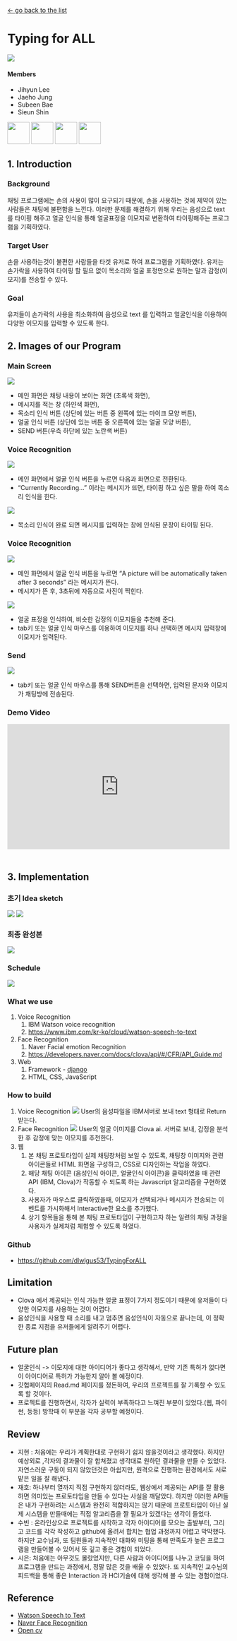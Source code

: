[← go back to the list](../README.md)

# Typing for ALL
![](img/1.png)

#### Members
- Jihyun Lee
- Jaeho Jung
- Subeen Bae
- Sieun Shin
<img height="50" src="img/2.png">
<img height="50" src="img/3.png">
<img height="50" src="img/4.png">
<img height="50" src="img/5.jpg">

## 1. Introduction 

### Background
채팅 프로그램에는 손의 사용이 많이 요구되기 때문에, 손을 사용하는 것에 제약이 있는 사람들은 채팅에 불편함을 느낀다. 이러한 문제를 해결하기 위해 우리는 음성으로 text를 타이핑 해주고 얼굴 인식을 통해 얼굴표정을 이모지로 변환하여 타이핑해주는 프로그램을 기획하였다.

### Target User
손을 사용하는것이 불편한 사람들을 타겟 유저로 하여 프로그램을 기획하였다. 유저는 손가락을 사용하여 타이핑 할 필요 없이 목소리와 얼굴 표정만으로 원하는 말과 감정(이모지)를 전송할 수 있다.

### Goal
유저들이 손가락의 사용을 최소화하여 음성으로 text 를 입력하고 얼굴인식을 이용하여 다양한 이모지를 입력할 수 있도록 한다.

## 2. Images of our Program
### Main Screen
![](img/6.png)
- 메인 화면은 채팅 내용이 보이는 화면 (초록색 화면),
- 메시지를 적는 창 (하얀색 화면), 
- 목소리 인식 버튼 (상단에 있는 버튼 중 왼쪽에 있는 마이크 모양 버튼),
- 얼굴 인식 버튼 (상단에 있는 버튼 중 오른쪽에 있는 얼굴 모양 버튼),
- SEND 버튼(우측 하단에 있는 노란색 버튼)

### Voice Recognition
![](img/7.png)
- 메인 화면에서 얼굴 인식 버튼을 누르면 다음과 화면으로 전환된다.
- “Currently Recording…” 이라는 메시지가 뜨면, 타이핑 하고 싶은 말을 하여 목소리 인식을 한다.

![](img/8.png)
- 목소리 인식이 완료 되면 메시지를 입력하는 창에 인식된 문장이 타이핑 된다.

### Voice Recognition
![](img/9.png)
- 메인 화면에서 얼굴 인식 버튼을 누르면  “A picture will be automatically taken after 3 seconds” 라는 메시지가 뜬다.
-  메시지가 뜬 후, 3초뒤에 자동으로 사진이 찍힌다.

![](img/10.png)
- 얼굴 표정을 인식하여, 비슷한 감정의 이모지들을 추천해 준다.
- tab키 또는 얼굴 인식 마우스를 이용하여 이모지를 하나 선택하면 메시지 입력창에 이모지가 입력된다.

### Send
![](img/11.png)
- tab키 또는 얼굴 인식 마우스를 통해  SEND버튼을 선택하면, 입력된 문자와 이모지가 채팅방에 전송된다.

### Demo Video
<div style="position: relative; padding-bottom: 56.25%; padding-top: 0px; margin-bottom: 50px; height: 0;"><iframe src="https://www.youtube.com/embed/GHBKlXoNvwU" frameborder="0" allow="autoplay; encrypted-media" allowfullscreen style="position: absolute; top: 0; left: 0; width: 100%; height: 100%;"></iframe></div>

## 3. Implementation
### 초기 Idea sketch
![](img/12.png)
![](img/13.png)

### 최종 완성본
![](img/14.gif)

### Schedule
![](img/15.png)

### What we use
1. Voice Recognition
	1. IBM Watson voice recognition
	2. https://www.ibm.com/kr-ko/cloud/watson-speech-to-text
2. Face Recognition
	1. Naver Facial emotion Recognition
	2. https://developers.naver.com/docs/clova/api/#/CFR/API_Guide.md
3. Web
	1. Framework - [django](https://www.djangoproject.com/)
	2. HTML, CSS, JavaScript

### How to build
1. Voice Recognition
	![](img/17.png)
	User의 음성파일을 IBM서버로 보내 text 형태로 Return 받는다.
2. Face Recognition
	![](img/18.png)
	User의 얼굴 이미지를 Clova ai. 서버로 보내, 감정을 분석 한 후 감정에 맞는 이모지를 추천한다.
3. 웹
	1. 본 채팅 프로토타입이 실제 채팅창처럼 보일 수 있도록, 채팅창 이미지와 관련 아이콘들로 HTML 화면을 구성하고, CSS로 디자인하는 작업을 하였다.
	2. 해당 채팅 아이콘 (음성인식 아이콘, 얼굴인식 아이콘)을 클릭하였을 때 관련 API (IBM, Clova)가 작동할 수 되도록 하는 Javascript 알고리즘을 구현하였다.
	3. 사용자가 마우스로 클릭하였을때, 이모지가 선택되거나 메시지가 전송되는 이벤트를 가시화해서 Interactive한 요소를 추가했다.
	4. 상기 항목들을 통해 본 채팅 프로토타입이 구현하고자 하는 일련의 채팅 과정을 사용자가 실제처럼 체험할 수 있도록 하였다.

### Github
- https://github.com/dlwlgus53/TypingForALL

## Limitation
- Clova 에서 제공되는 인식 가능한 얼굴 표정이 7가지 정도이기 때문에 유저들이 다양한 이모지를 사용하는 것이 어렵다.
- 음성인식을 사용할 때 소리를 내고 멈추면 음성인식이 자동으로 끝나는데, 이 정확한 종료 지점을 유저들에게 알려주기 어렵다.

## Future plan
- 얼굴인식 -> 이모지에 대한 아이디어가 좋다고 생각해서, 만약 기존 특허가 없다면 이 아이디어로 특허가 가능한지 알아 볼 예정이다.
- 깃헙페이지의 Read.md  페이지를 정돈하여, 우리의 프로젝트를 잘 기록할 수 있도록 할 것이다.
- 프로젝트를 진행하면서, 각자가 실력이 부족하다고 느껴진 부분이 있었다.(웹, 파이썬, 등등) 방학때 이 부분을 각자 공부할 예정이다.

## Review
- 지현 : 처음에는 우리가 계획한대로 구현하기 쉽지 않을것이라고 생각했다. 하지만 예상외로 ,각자의 결과물이 잘 합쳐졌고 생각대로 원하던 결과물을 만들 수 있었다. 자연스러운 구동이 되지 않았던것은 아쉽지만, 원격으로 진행하는 환경에서도 서로 맡은 일을 잘 해냈다.
- 재호: 하나부터 열까지 직접 구현하지 않더라도, 웹상에서 제공되는 API를 잘 활용하면 의미있는 프로토타입을 만들 수 있다는 사실을 깨달았다. 하지만 이러한 API들은 내가 구현하려는 시스템과 완전히 적합하지는 않기 때문에 프로토타입이 아닌 실제 시스템을 만들때에는 직접 알고리즘을 짤 필요가 있겠다는 생각이 들었다.
- 수빈 :  온라인상으로 프로젝트를 시작하고 각자 아이디어를 모으는 출발부터, 그리고 코드를 각각 작성하고 github에 올려서 합치는 협업 과정까지 어렵고 막막했다. 하지만 교수님과, 또 팀원들과 지속적인 대화와 미팅을 통해 만족도가 높은 프로그램을 만들어볼 수 있어서 뜻 깊고 좋은 경험이 되었다.
- 시은:  처음에는 아무것도 몰랐었지만,  다른 사람과 아이디어를 나누고 코딩을 하여 프로그램을 만드는 과정에서,  정말 많은 것을 배울 수 있었다. 또 지속적인 교수님의 피드백을 통해 좋은 Interaction 과  HCI기술에 대해 생각해 볼 수 있는 경험이었다.

## Reference
- [Watson Speech to Text](https://www.ibm.com/kr-ko/cloud/watson-speech-to-text)
- [Naver Face Recognition](https://developers.naver.com/docs/clova/api/#/CFR/API_Guide.md)
- [Open cv](https://opencv.org/)